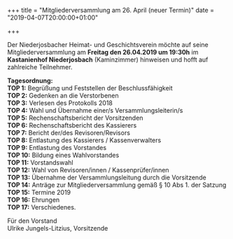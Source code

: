 +++
title = "Mitgliederversammlung am 26. April (neuer Termin)"
date = "2019-04-07T20:00:00+01:00"

+++

Der Niederjosbacher Heimat- und Geschichtsverein möchte auf seine Mitgliederversammlung
am **Freitag den 26.04.2019 um 19:30h** im **Kastanienhof Niederjosbach** (Kaminzimmer) hinweisen und hofft auf zahlreiche Teilnehmer.

**Tagesordnung:**  
**TOP  1:** Begrüßung und Feststellen der Beschlussfähigkeit  
**TOP  2:** Gedenken an die Verstorbenen  
**TOP  3:** Verlesen des Protokolls 2018  
**TOP  4:** Wahl und Übernahme einer/s Versammlungsleiterin/s  
**TOP  5:** Rechenschaftsbericht der Vorsitzenden  
**TOP  6:** Rechenschaftsbericht des Kassierers  
**TOP  7:** Bericht der/des Revisoren/Revisors  
**TOP  8:** Entlastung des Kassierers / Kassenverwalters  
**TOP  9:** Entlastung des Vorstandes  
**TOP 10:** Bildung eines Wahlvorstandes  
**TOP 11:** Vorstandswahl  
**TOP 12:** Wahl von Revisoren/innen / Kassenprüfer/innen  
**TOP 13:** Übernahme der Versammlungsleitung durch die Vorsitzende  
**TOP 14:** Anträge zur Mitgliederversammlung gemäß § 10 Abs 1. der Satzung  
**TOP 15:** Termine 2019  
**TOP 16:** Ehrungen  
**TOP 17:** Verschiedenes.  

Für den Vorstand  
Ulrike Jungels-Litzius, Vorsitzende